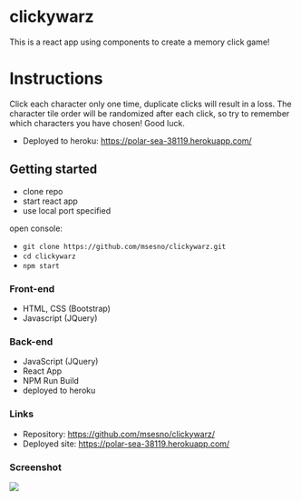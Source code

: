 # clickywarz
This is a react app using components to create a memory click game! 

# Instructions
Click each character only one time, duplicate clicks will result in a loss. The character tile order will be randomized after each click, so try to remember which characters you have chosen! Good luck. 
- Deployed to heroku: https://polar-sea-38119.herokuapp.com/

## Getting started
- clone repo
- start react app
- use local port specified

open console: 
- ```git clone https://github.com/msesno/clickywarz.git``` <br>
- ```cd clickywarz``` <br>
- ```npm start```

### Front-end
- HTML, CSS (Bootstrap)
- Javascript (JQuery)

### Back-end
- JavaScript (JQuery)
- React App
- NPM Run Build
- deployed to heroku

### Links
- Repository: https://github.com/msesno/clickywarz/
- Deployed site: https://polar-sea-38119.herokuapp.com/

### Screenshot
<img src="/img/ss1.png"><br>